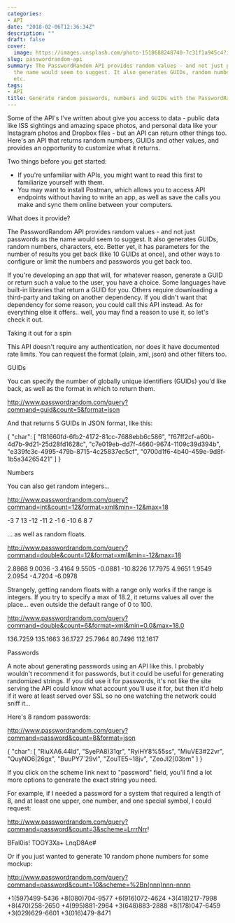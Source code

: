 ```yaml
---
categories:
- API
date: "2018-02-06T12:36:34Z"
description: ""
draft: false
cover:
  image: https://images.unsplash.com/photo-1518688248740-7c31f1a945c4?ixlib=rb-1.2.1&q=80&fm=jpg&crop=entropy&cs=tinysrgb&w=2000&fit=max&ixid=eyJhcHBfaWQiOjExNzczfQ
slug: passwordrandom-api
summary: The PasswordRandom API provides random values - and not just passwords as
  the name would seem to suggest. It also generates GUIDs, random numbers, characters,
  etc.
tags:
- API
title: Generate random passwords, numbers and GUIDs with the PasswordRandom API
---
```



Some of the API's I've written about give you access to data - public data like ISS sightings and amazing space photos, and personal data like your Instagram photos and Dropbox files - but an API can return other things too. Here's an API that returns random numbers, GUIDs and other values, and provides an opportunity to customize what it returns.

Two things before you get started:

 * If you're unfamiliar with APIs, you might want to read this first to familiarize yourself with them.
 * You may want to install Postman, which allows you to access API endpoints without having to write an app, as well as save the calls you make and sync them online between your computers.


What does it provide?

The PasswordRandom API provides random values - and not just passwords as the name would seem to suggest. It also generates GUIDs, random numbers, characters, etc. Better yet, it has parameters for the number of results you get back (like 10 GUIDs at once), and other ways to configure or limit the numbers and passwords you get back too.

If you're developing an app that will, for whatever reason, generate a GUID or return such a value to the user, you have a choice. Some languages have built-in libraries that return a GUID for you. Others require downloading a third-party and taking on another dependency. If you didn't want that dependency for some reason, you could call this API instead. As for everything else it offers.. well, you may find a reason to use it, so let's check it out.


Taking it out for a spin

This API doesn't require any authentication, nor does it have documented rate limits. You can request the format (plain, xml, json) and other filters too.


GUIDs

You can specify the number of globally unique identifiers (GUIDs) you'd like back, as well as the format in which to return them.

http://www.passwordrandom.com/query?command=guid&count=5&format=json

And that returns 5 GUIDs in JSON format, like this:

{
    "char": [
        "f81660fd-6fb2-4172-81cc-7688ebb6c586",
        "f67ff2cf-a60b-4d7b-9d21-25d28fd1628c",
        "c7e019eb-dd7f-4660-9674-1109c39d394b",
        "e339fc3c-4995-479b-8715-4c25837ec5cf",
        "0700d1f6-4b40-459e-9d8f-1b5a34265421"
    ]
}



Numbers

You can also get random integers...

http://www.passwordrandom.com/query?command=int&count=12&format=xml&min=-12&max=18

<?xml version="1.0" encoding="UTF-8" ?>
<random>
    <result>-3</result>
    <result>7</result>
    <result>13</result>
    <result>-12</result>
    <result>-11</result>
    <result>2</result>
    <result>-1</result>
    <result>6</result>
    <result>-10</result>
    <result>6</result>
    <result>8</result>
    <result>7</result>
</random>


... as well as random floats.

http://www.passwordrandom.com/query?command=double&count=12&format=xml&min=-12&max=18

<?xml version="1.0" encoding="UTF-8" ?>
<random>
    <result>2.8868</result>
    <result>9.0036</result>
    <result>-3.4164</result>
    <result>9.5505</result>
    <result>-0.0881</result>
    <result>-10.8226</result>
    <result>17.7975</result>
    <result>4.9651</result>
    <result>1.9549</result>
    <result>2.0954</result>
    <result>-4.7204</result>
    <result>-6.0978</result>
</random>


Strangely, getting random floats with a range only works if the range is integers. If you try to specify a max of 18.2, it returns values all over the place... even outside the default range of 0 to 100.

http://www.passwordrandom.com/query?command=double&count=6&format=xml&min=0.0&max=18.0

<?xml version="1.0" encoding="UTF-8" ?>
<random>
    <result>136.7259</result>
    <result>135.1663</result>
    <result>36.1727</result>
    <result>25.7964</result>
    <result>80.7496</result>
    <result>112.1617</result>
</random>



Passwords

A note about generating passwords using an API like this. I probably wouldn't recommend it for passwords, but it could be useful for generating randomized strings. If you did use it for passwords, it's not like the site serving the API could know what account you'll use it for, but then it'd help if it were at least served over SSL so no one watching the network could sniff it...

Here's 8 random passwords:

http://www.passwordrandom.com/query?command=password&count=8&format=json

{
    "char": [
        "RiuXA6.44ld",
        "SyePA8)31qr",
        "RyiHY8%55ss",
        "MiuVE3#22vr",
        "QuyNO6|26gx",
        "BuuPY7`29vl",
        "ZouTE5~18jv",
        "ZeoJI2[03bm"
    ]
}


If you click on the scheme link next to "password" field, you'll find a lot more options to generate the exact string you need.

For example, if I needed a password for a system that required a length of 8, and at least one upper, one number, and one special symbol, I could request:

http://www.passwordrandom.com/query?command=password&count=3&scheme=LrrrNrr!

BFal0is!
TOGY3Xa+
LnqD8Ae#


Or if you just wanted to generate 10 random phone numbers for some mockup:

http://www.passwordrandom.com/query?command=password&count=10&scheme=%2Bn(nnn)nnn-nnnn

+1(597)499-5436
+8(080)704-9577
+6(916)072-4624
+3(418)217-7998
+8(470)258-2650
+4(995)881-2964
+3(648)883-2888
+8(178)047-6459
+3(029)629-6601
+3(016)479-8471
